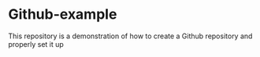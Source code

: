 # Github-example
This repository is a demonstration of how to create a Github repository and properly set it up
